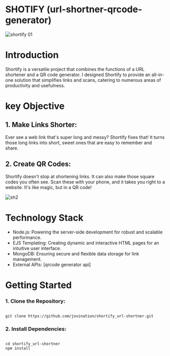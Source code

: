 ﻿# SHOTIFY (url-shortner-qrcode-generator)
![shortify 01](https://github.com/jovination/shortify_url-shortner/assets/79380563/40704277-078d-44c2-ab42-750e3e5bbf04)
<h1>Introduction</h1>
<p>Shortify is a versatile project that combines the functions of a URL shortener and a QR code generator. I designed Shortify to provide an all-in-one solution that simplifies links and scans, catering to numerous areas of productivity and usefulness.</p>
<h1>key Objective</h1>
<h2>1. Make Links Shorter:</h2>
<p>Ever see a web link that's super long and messy? Shortify fixes that! It turns those long links into short, sweet ones that are easy to remember and share.</p>
<h2>2. Create QR Codes:</h2>
<p>Shortify doesn't stop at shortening links. It can also make those square codes you often see. Scan these with your phone, and it takes you right to a website. It's like magic, but in a QR code!</p>

   ![sh2](https://github.com/jovination/shortify_url-shortner/assets/79380563/c21b2a45-57bd-4c3b-85d3-3201e044ed6c)

# Technology Stack
- Node.js: Powering the server-side development for robust and scalable performance.
- EJS Templating: Creating dynamic and interactive HTML pages for an intuitive user interface.
- MongoDB: Ensuring secure and flexible data storage for link management.
- External APIs: [qrcode generator api]
<h1>Getting Started</h1> 
<h3>1. Clone the Repository:</h3>

```shell

git clone https://github.com/jovination/shortify_url-shortner.git

```
<h3>2. Install Dependencies:</h3>

```shell

cd shortify_url-shortner
npm install

```
